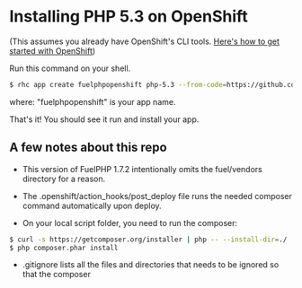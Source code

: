 # Installing PHP 5.3 on OpenShift

(This assumes you already have OpenShift's CLI tools. [Here's how to get started with OpenShift](https://developers.openshift.com/en/getting-started-overview.html))

Run this command on your shell.

```sh
$ rhc app create fuelphpopenshift php-5.3 --from-code=https://github.com/arnoldgamboa/fuelphp-$ openshift.git
```

where: "fuelphpopenshift" is your app name.

That's it! You should see it run and install your app.

A few notes about this repo
---------------------------
- This version of FuelPHP 1.7.2 intentionally omits the fuel/vendors directory for a reason.

- The .openshift/action_hooks/post_deploy file runs the needed composer command automatically upon deploy.

- On your local script folder, you need to run the composer:

```sh
$ curl -s https://getcomposer.org/installer | php -- --install-dir=./
$ php composer.phar install
```

- .gitignore lists all the files and directories that needs to be ignored so that the composer 
